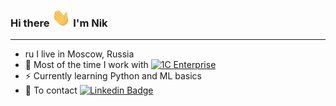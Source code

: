 ### Hi there <img src="https://raw.githubusercontent.com/vavilovnv/vavilovnv/master/wave.gif" width="30px"> I'm Nik 
___
- ru I live in Moscow, Russia 
- 🔨 Most of the time I work with [![1C Enterprise](https://img.shields.io/badge/-1C%20Enterprise-yellow)](https://1c-dn.com/) 
- ⚡ Currently learning Python and ML basics
- 🤝 To contact [![Linkedin Badge](https://img.shields.io/badge/-vavilovnv-blue?style=flat-square&logo=Linkedin&logoColor=white&link=https://www.linkedin.com/in/vavilovnv/)](https://www.linkedin.com/in/vavilovnv/)

<!---
![Top Langs](https://github-readme-stats.vercel.app/api/top-langs/?username=vavilovnv&hide=TeX&layout=compact)
-->


